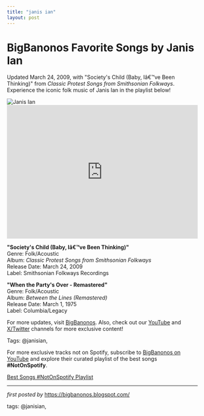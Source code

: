 ```yaml
---
title: "janis ian"
layout: post
---
```

<!-- Title of the Post -->
<h1 >BigBanonos Favorite Songs by Janis Ian</h1> <!-- Introductory Text -->
<p >Updated March 24, 2009, with "Society's Child (Baby, Iâ€™ve Been Thinking)" from <em>Classic Protest Songs from Smithsonian Folkways</em>. Experience the iconic folk music of Janis Ian in the playlist below!</p> <!-- Featured Image -->
<div > <img src="https://i.scdn.co/image/ab67616d0000b273b8e0137a5b9473f98b884f01" alt="Janis Ian" />
</div> <!-- Spotify Embed -->
<div > <iframe src="https://open.spotify.com/embed/playlist/637uo5PGStxbDL11RMLikC?utm_source=generator" width="100%" height="352" frameborder="0" allowfullscreen="" allow="autoplay; clipboard-write; encrypted-media; fullscreen; picture-in-picture" loading="lazy"></iframe>
</div> <!-- Song Information -->
<div > <p><strong>"Society's Child (Baby, Iâ€™ve Been Thinking)"</strong><br> Genre: Folk/Acoustic<br> Album: <em>Classic Protest Songs from Smithsonian Folkways</em><br> Release Date: March 24, 2009<br> Label: Smithsonian Folkways Recordings</p> <p><strong>"When the Party's Over - Remastered"</strong><br> Genre: Folk/Acoustic<br> Album: <em>Between the Lines (Remastered)</em><br> Release Date: March 1, 1975<br> Label: Columbia/Legacy</p>
</div> <!-- Footer Links -->
<div > <p>For more updates, visit <a href="https://bigbanonos.blogspot.com/" target="_blank">BigBanonos</a>. Also, check out our <a href="https://www.youtube.com/@BigBanonos" target="_blank">YouTube</a> and <a href="https://x.com/bigbanonos" target="_blank">X/Twitter</a> channels for more exclusive content!</p>
</div> <!-- Tags -->
<p >Tags: @janisian,</p>


<!--Subscribe and Playlist Links-->
<div>
    <p>For more exclusive tracks not on Spotify, subscribe to <a href="https://www.youtube.com/@BigBanonos" target="_blank">BigBanonos on YouTube</a> and explore their curated playlist of the best songs <strong>#NotOnSpotify</strong>.</p>
    <p><a href="https://www.youtube.com/playlist?list=PLtuNtuTatqI0kFahUCbtbfenC_ET5O_tr" target="_blank">Best Songs #NotOnSpotify Playlist<br /></a></p></div>

<hr />

<p><em>first posted by</em> <a href="https://bigbanonos.blogspot.com/" rel="noopener" target="_new">https://bigbanonos.blogspot.com/</a></p>

<p>tags: @janisian,</p>
